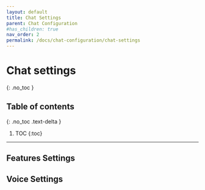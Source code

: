 ```yaml
---
layout: default
title: Chat Settings
parent: Chat Configuration
#has_children: true
nav_order: 2
permalink: /docs/chat-configuration/chat-settings
---
```


# Chat settings
{: .no_toc }

## Table of contents
{: .no_toc .text-delta }

1. TOC
{:toc}

---

## Features Settings


## Voice Settings